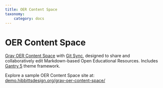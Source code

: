 ```yaml
---
title: OER Content Space
taxonomy:
    category: docs
---
```


# OER Content Space

[Grav OER Content Space](https://github.com/hibbitts-design/grav-skeleton-oer-content-space) with [Git Sync](https://github.com/trilbymedia/grav-plugin-git-sync), designed to share and collaboratively edit Markdown-based Open Educational Resources. Includes [Gantry 5](http://gantry.org/) theme framework.

Explore a sample OER Content Space site at: <br> [demo.hibbittsdesign.org/grav-oer-content-space/](http://demo.hibbittsdesign.org/grav-oer-content-space/)
